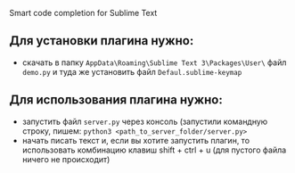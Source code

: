 Smart code completion for Sublime Text

## Для  установки плагина нужно:

- скачать в папку `AppData\Roaming\Sublime Text 3\Packages\User\` файл `demo.py` и туда же установить файл `Defaul.sublime-keymap`


## Для использования плагина нужно:

- запустить файл `server.py` через консоль (запустили командную строку, пишем: `python3 <path_to_server_folder/server.py>`
- начать писать текст и, если вы хотите запустить плагин, то использовать комбинацию клавиш shift + ctrl + u (для пустого файла ничего не происходит)
